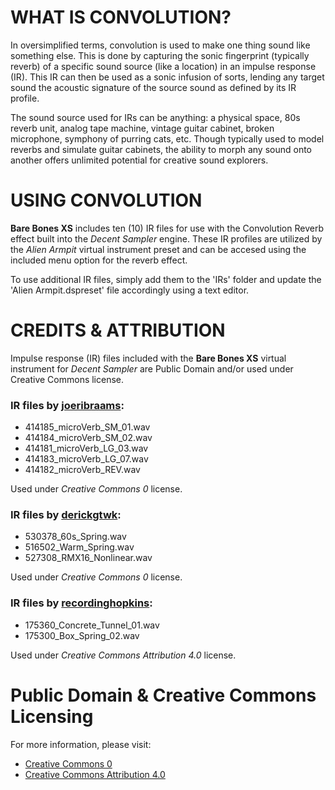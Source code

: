 # WHAT IS CONVOLUTION?

In oversimplified terms, convolution is used to make one thing sound like something else. This is done by capturing the sonic fingerprint (typically reverb) of a specific sound source (like a location) in an impulse response (IR). This IR can then be used as a sonic infusion of sorts, lending any target sound the acoustic signature of the source sound as defined by its IR profile. 

The sound source used for IRs can be anything: a physical space, 80s reverb unit, analog tape machine, vintage guitar cabinet, broken microphone, symphony of purring cats, etc. Though typically used to model reverbs and simulate guitar cabinets, the ability to morph any sound onto another offers unlimited potential for creative sound explorers.


# USING CONVOLUTION

**Bare Bones XS** includes ten (10) IR files for use with the Convolution Reverb effect built into the *Decent Sampler* engine. These IR profiles are utilized by the *Alien Armpit* virtual instrument preset and can be accesed using the included menu option for the reverb effect.

To use additional IR files, simply add them to the 'IRs' folder and update the 'Alien Armpit.dspreset' file accordingly using a text editor.


# CREDITS & ATTRIBUTION

Impulse response (IR) files included with the **Bare Bones XS** virtual instrument for *Decent Sampler* are Public Domain and/or used under Creative Commons license.


### IR files by [**joeribraams**]( https://freesound.org/people/joeribraams/ ):

 - 414185_microVerb_SM_01.wav
 - 414184_microVerb_SM_02.wav
 - 414181_microVerb_LG_03.wav
 - 414183_microVerb_LG_07.wav
 - 414182_microVerb_REV.wav

Used under *Creative Commons 0* license.


### IR files by [**derickgtwk**]( https://freesound.org/people/derickgtwk/ ):

 - 530378_60s_Spring.wav
 - 516502_Warm_Spring.wav
 - 527308_RMX16_Nonlinear.wav
    
Used under *Creative Commons 0* license.


### IR files by [**recordinghopkins**]( https://freesound.org/people/recordinghopkins/ ):

 - 175360_Concrete_Tunnel_01.wav
 - 175300_Box_Spring_02.wav

Used under *Creative Commons Attribution 4.0* license.


# Public Domain & Creative Commons Licensing

For more information, please visit:

- [Creative Commons 0]( http://creativecommons.org/publicdomain/zero/1.0/ )
- [Creative Commons Attribution 4.0]( https://creativecommons.org/licenses/by/4.0/ )
    
